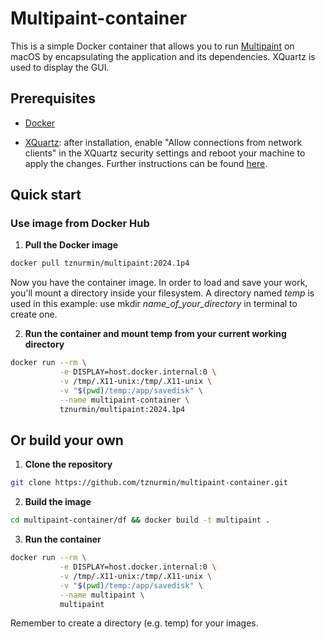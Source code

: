 # Multipaint-container

This is a simple Docker container that allows you to run [Multipaint](http://multipaint.kameli.net/) on macOS by encapsulating the application and its dependencies. XQuartz is used to display the GUI.

## Prerequisites

- [Docker](https://docs.docker.com/engine/install/)

- [XQuartz](https://www.xquartz.org/): after installation, enable "Allow connections from network clients" in the XQuartz security settings and reboot your machine to apply the changes. Further instructions can be found [here](https://gist.github.com/sorny/969fe55d85c9b0035b0109a31cbcb088).



## Quick start

### Use image from Docker Hub ###

1. **Pull the Docker image**
```bash
docker pull tznurmin/multipaint:2024.1p4
```

Now you have the container image. In order to load and save your work, you'll mount a directory inside your filesystem. A directory named _temp_ is used in this example: use mkdir _name_of_your_directory_ in terminal to create one.

2. **Run the container and mount temp from your current working directory**
```bash
docker run --rm \
           -e DISPLAY=host.docker.internal:0 \
           -v /tmp/.X11-unix:/tmp/.X11-unix \
           -v "$(pwd)/temp:/app/savedisk" \
           --name multipaint-container \
           tznurmin/multipaint:2024.1p4
```


## Or build your own ##

1. **Clone the repository**
```bash
git clone https://github.com/tznurmin/multipaint-container.git
```

2. **Build the image**
```bash
cd multipaint-container/df && docker build -t multipaint .
```

3. **Run the container**
```bash
docker run --rm \
           -e DISPLAY=host.docker.internal:0 \
           -v /tmp/.X11-unix:/tmp/.X11-unix \
           -v "$(pwd)/temp:/app/savedisk" \
           --name multipaint \
           multipaint
```
Remember to create a directory (e.g. temp) for your images.

